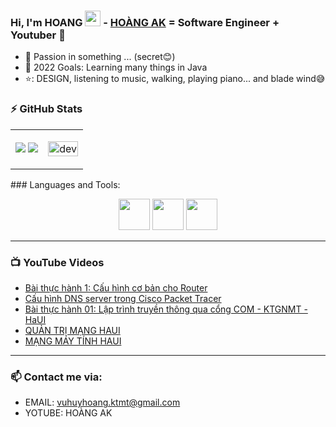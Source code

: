 ### Hi, I'm HOANG <img src="https://media.giphy.com/media/hvRJCLFzcasrR4ia7z/giphy.gif" width="25px"> -  [HOÀNG AK][website] = Software Engineer + Youtuber 🌻  


- 🔭 Passion in something ... (secret😊)
- 💪 2022 Goals: Learning many things in Java
- ⭐: DESIGN, listening to music, walking, playing piano... and blade wind😅

### :zap: GitHub Stats

<table style="width:100%;">
  <tr>
    <td>
      <img src="https://github-readme-stats.vercel.app/api?username=hoangakccm&show_icons=true&hide=contribs,issues&hide_border=true"/>
      <img src="https://github-readme-stats.vercel.app/api/top-langs/?username=hoangakccm&layout=compact&show_icons=true&hide_border=true"/>
    </td>
    <td>
      <p align="center"> 
        <img src="https://raw.githubusercontent.com/ThanhLa1802/ThanhLa1802/main/.github/assets/coding.gif" alt="dev" width="100%"/>
      </p>
    </td>
  </tr>
</table>
### Languages and Tools:
<p align="center">
  <img width="50px" src="https://img.icons8.com/color/48/000000/android-studio--v3.png" />
  <img width="50px" src="https://upload.wikimedia.org/wikipedia/commons/thumb/0/0a/Python.svg/1200px-Python.svg.png" /> 
  <img width="50px" src="https://img.icons8.com/color/48/000000/java-coffee-cup-logo.png" />
</p>

---

### 📺 YouTube Videos

<!-- YOUTUBE:START -->
- [Bài thực hành 1: Cấu hình cơ bản cho Router](https://www.youtube.com/watch?v=MzfLVdmRves&t=27s)
- [Cấu hình DNS server trong Cisco Packet Tracer](https://www.youtube.com/watch?v=T_lkvbGrYAg&t=267s)
- [Bài thực hành 01: Lập trình truyền thông qua cổng COM - KTGNMT - HaUI](https://www.youtube.com/watch?v=q6wpserIMQ8)
- [QUẢN TRỊ MẠNG HAUI](https://www.youtube.com/watch?v=PArOd1FrPCI&list=PL-j8g9kOIaOmHKWFgrGVA5jL0IK4-d0f_)
- [MẠNG MÁY TÍNH HAUI](https://www.youtube.com/watch?v=84dk3kGTyuM&list=PL-j8g9kOIaOke6r1NaUiT9dWWVewMPDfr)
<!-- YOUTUBE:END -->

---

### 📫 Contact me via:
- EMAIL: vuhuyhoang.ktmt@gmail.com
- YOTUBE: HOÀNG AK

[website]: https://hoangakccm.github.io/hoangak/
